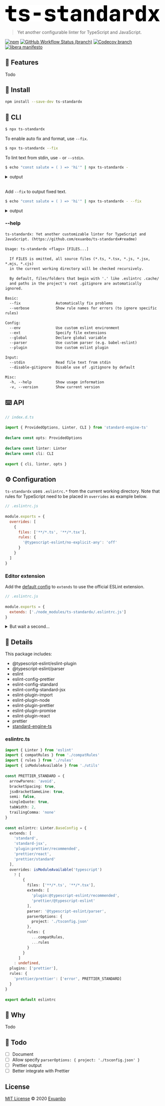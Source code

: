 # [![ts-standardx](https://raw.githubusercontent.com/exuanbo/ts-standardx/main/logo.svg)](https://github.com/exuanbo/ts-standardx)

> Yet another configurable linter for TypeScript and JavaScript.

[![npm](https://img.shields.io/npm/v/ts-standardx)](https://www.npmjs.com/package/ts-standardx)
[![GitHub Workflow Status (branch)](https://img.shields.io/github/workflow/status/exuanbo/ts-standardx/Node.js%20CI/main)](https://github.com/exuanbo/ts-standardx/actions?query=workflow%3A%22Node.js+CI%22)
[![Codecov branch](https://img.shields.io/codecov/c/gh/exuanbo/ts-standardx/main?token=D9AA8C1ZS2)](https://codecov.io/gh/exuanbo/ts-standardx)
[![libera manifesto](https://img.shields.io/badge/libera-manifesto-lightgrey.svg)](https://liberamanifesto.com)

## 🚀 Features

Todo

## 💾 Install

```sh
npm install --save-dev ts-standardx
```

## 🤖 CLI

```sh
$ npx ts-standardx
```

To enable auto fix and format, use `--fix`.

```sh
$ npx ts-standardx --fix
```

To lint text from stdin, use `-` or `--stdin`.

```sh
$ echo "const salute = ( ) => 'hi'" | npx ts-standardx -
```

<details><summary>output</summary>
<p>

```
<text>:1:7: 'salute' is assigned a value but never used.
<text>:1:17: Delete `·`

Run `ts-standardx --fix` to automatically fix some problems.
```

</p>
</details>

<br>

Add `--fix` to output fixed text.

```sh
$ echo "const salute = ( ) => 'hi'" | npx ts-standardx - --fix
```

<details><summary>output</summary>
<p>

```
const salute = () => 'hi'
```

</p>
</details>

### --help

```
ts-standardx: Yet another customizable linter for TypeScript and JavaScript. (https://github.com/exuanbo/ts-standardx#readme)

Usage: ts-standardx <flags> [FILES...]

  If FILES is omitted, all source files (*.ts, *.tsx, *.js, *.jsx, *.mjs, *.cjs)
  in the current working directory will be checked recursively.

  By default, files/folders that begin with '.' like .eslintrc .cache/
  and paths in the project's root .gitignore are automatically ignored.

Basic:
  --fix                Automatically fix problems
  --verbose            Show rule names for errors (to ignore specific rules)

Config:
  --env                Use custom eslint environment
  --ext                Specify file extensions
  --global             Declare global variable
  --parser             Use custom parser (e.g. babel-eslint)
  --plugin             Use custom eslint plugin

Input:
  --stdin              Read file text from stdin
  --disable-gitignore  Disable use of .gitignore by default

Misc:
  -h, --help           Show usage information
  -v, --version        Show current version
```

## ⌨️ API

```ts
// index.d.ts

import { ProvidedOptions, Linter, CLI } from 'standard-engine-ts'

declare const opts: ProvidedOptions

declare const linter: Linter
declare const cli: CLI

export { cli, linter, opts }
```

## ⚙️ Configuration

`ts-standardx` uses `.eslintrc.*` from the current working directory. Note that rules for TypeScript need to be placed in `overrides` as example below.

```js
// .eslintrc.js

module.exports = {
  overrides: [
    {
      files: ['**/*.ts', '**/*.tsx'],
      rules: {
        '@typescript-eslint/no-explicit-any': 'off'
      }
    }
  ]
}
```

### Editor extension

Add the [default config](#eslintrcts) to `extends` to use the official ESLint extension.

```js
// .eslintrc.js

module.exports = {
  extends: ['./node_modules/ts-standardx/.eslintrc.js']
}
```

<details><summary>But wait a second...</summary>
<p>

"So why can't I just use `npx eslint .` directly?" Yes, you can :p

</p>
</details>

## 🔎 Details

This package includes:

- @typescript-eslint/eslint-plugin
- @typescript-eslint/parser
- eslint
- eslint-config-prettier
- eslint-config-standard
- eslint-config-standard-jsx
- eslint-plugin-import
- eslint-plugin-node
- eslint-plugin-prettier
- eslint-plugin-promise
- eslint-plugin-react
- prettier
- [standard-engine-ts](https://github.com/exuanbo/standard-engine-ts#readme)

### eslintrc.ts

```ts
import { Linter } from 'eslint'
import { compatRules } from './compatRules'
import { rules } from './rules'
import { isModuleAvailable } from './utils'

const PRETTIER_STANDARD = {
  arrowParens: 'avoid',
  bracketSpacing: true,
  jsxBracketSameLine: true,
  semi: false,
  singleQuote: true,
  tabWidth: 2,
  trailingComma: 'none'
}

const eslintrc: Linter.BaseConfig = {
  extends: [
    'standard',
    'standard-jsx',
    'plugin:prettier/recommended',
    'prettier/react',
    'prettier/standard'
  ],
  overrides: isModuleAvailable('typescript')
    ? [
        {
          files: ['**/*.ts', '**/*.tsx'],
          extends: [
            'plugin:@typescript-eslint/recommended',
            'prettier/@typescript-eslint'
          ],
          parser: '@typescript-eslint/parser',
          parserOptions: {
            project: './tsconfig.json'
          },
          rules: {
            ...compatRules,
            ...rules
          }
        }
      ]
    : undefined,
  plugins: ['prettier'],
  rules: {
    'prettier/prettier': ['error', PRETTIER_STANDARD]
  }
}

export default eslintrc
```

## 🤔 Why

Todo

## 📃 Todo

- [ ] Document
- [ ] Allow specify `parserOptions: { project: './tsconfig.json' }`
- [ ] Prettier output
- [ ] Better integrate with Prettier

## License

[MIT License](https://github.com/exuanbo/ts-standardx/blob/main/LICENSE) © 2020 [Exuanbo](https://github.com/exuanbo)
